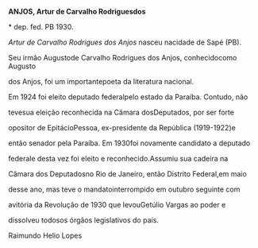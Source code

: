 **ANJOS, Artur de Carvalho Rodriguesdos**



\* dep. fed. PB 1930.



*Artur de Carvalho Rodrigues dos Anjos* nasceu nacidade de Sapé (PB).

Seu irmão Augustode Carvalho Rodrigues dos Anjos, conhecidocomo Augusto

dos Anjos, foi um importantepoeta da literatura nacional.



Em 1924 foi eleito deputado federalpelo estado da Paraíba. Contudo, não

tevesua eleição reconhecida na Câmara dosDeputados, por ser forte

opositor de EpitácioPessoa, ex-presidente da República (1919-1922)e

então senador pela Paraíba. Em 1930foi novamente candidato a deputado

federale desta vez foi eleito e reconhecido.Assumiu sua cadeira na

Câmara dos Deputadosno Rio de Janeiro, então Distrito Federal,em maio

desse ano, mas teve o mandatointerrompido em outubro seguinte com

avitória da Revolução de 1930 que levouGetúlio Vargas ao poder e

dissolveu todosos órgãos legislativos do país.



Raimundo Helio Lopes



